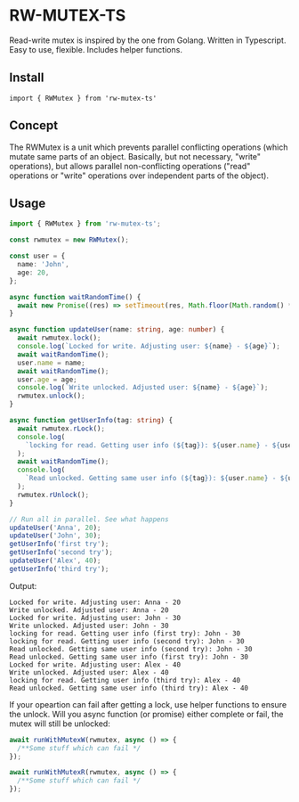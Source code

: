 # RW-MUTEX-TS

Read-write mutex is inspired by the one from Golang.
Written in Typescript.
Easy to use, flexible. Includes helper functions.

## Install

```
import { RWMutex } from 'rw-mutex-ts'
```

## Concept

The RWMutex is a unit which prevents parallel conflicting operations (which mutate same parts of an object. Basically, but not necessary, "write" operations), but allows parallel non-conflicting operations ("read" operations or "write" operations over independent parts of the object).

## Usage

```ts
import { RWMutex } from 'rw-mutex-ts';

const rwmutex = new RWMutex();

const user = {
  name: 'John',
  age: 20,
};

async function waitRandomTime() {
  await new Promise((res) => setTimeout(res, Math.floor(Math.random() * 1000)));
}

async function updateUser(name: string, age: number) {
  await rwmutex.lock();
  console.log(`Locked for write. Adjusting user: ${name} - ${age}`);
  await waitRandomTime();
  user.name = name;
  await waitRandomTime();
  user.age = age;
  console.log(`Write unlocked. Adjusted user: ${name} - ${age}`);
  rwmutex.unlock();
}

async function getUserInfo(tag: string) {
  await rwmutex.rLock();
  console.log(
    `locking for read. Getting user info (${tag}): ${user.name} - ${user.age}`
  );
  await waitRandomTime();
  console.log(
    `Read unlocked. Getting same user info (${tag}): ${user.name} - ${user.age}`
  );
  rwmutex.rUnlock();
}

// Run all in parallel. See what happens
updateUser('Anna', 20);
updateUser('John', 30);
getUserInfo('first try');
getUserInfo('second try');
updateUser('Alex', 40);
getUserInfo('third try');
```

Output:

```
Locked for write. Adjusting user: Anna - 20
Write unlocked. Adjusted user: Anna - 20
Locked for write. Adjusting user: John - 30
Write unlocked. Adjusted user: John - 30
locking for read. Getting user info (first try): John - 30
locking for read. Getting user info (second try): John - 30
Read unlocked. Getting same user info (second try): John - 30
Read unlocked. Getting same user info (first try): John - 30
Locked for write. Adjusting user: Alex - 40
Write unlocked. Adjusted user: Alex - 40
locking for read. Getting user info (third try): Alex - 40
Read unlocked. Getting same user info (third try): Alex - 40
```

If your opeartion can fail after getting a lock, use helper functions to ensure the unlock. Will you async function (or promise) either complete or fail, the mutex will still be unlocked:

```ts
await runWithMutexW(rwmutex, async () => {
  /**Some stuff which can fail */
});

await runWithMutexR(rwmutex, async () => {
  /**Some stuff which can fail */
});
```
